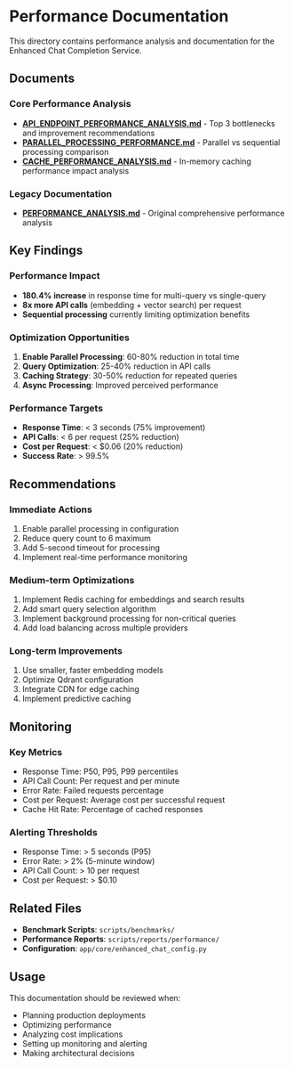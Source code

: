 # Performance Documentation

This directory contains performance analysis and documentation for the Enhanced Chat Completion Service.

## Documents

### Core Performance Analysis
- **[API_ENDPOINT_PERFORMANCE_ANALYSIS.md](./API_ENDPOINT_PERFORMANCE_ANALYSIS.md)** - Top 3 bottlenecks and improvement recommendations
- **[PARALLEL_PROCESSING_PERFORMANCE.md](./PARALLEL_PROCESSING_PERFORMANCE.md)** - Parallel vs sequential processing comparison
- **[CACHE_PERFORMANCE_ANALYSIS.md](./CACHE_PERFORMANCE_ANALYSIS.md)** - In-memory caching performance impact analysis

### Legacy Documentation
- **[PERFORMANCE_ANALYSIS.md](./PERFORMANCE_ANALYSIS.md)** - Original comprehensive performance analysis

## Key Findings

### Performance Impact
- **180.4% increase** in response time for multi-query vs single-query
- **8x more API calls** (embedding + vector search) per request
- **Sequential processing** currently limiting optimization benefits

### Optimization Opportunities
1. **Enable Parallel Processing**: 60-80% reduction in total time
2. **Query Optimization**: 25-40% reduction in API calls
3. **Caching Strategy**: 30-50% reduction for repeated queries
4. **Async Processing**: Improved perceived performance

### Performance Targets
- **Response Time**: < 3 seconds (75% improvement)
- **API Calls**: < 6 per request (25% reduction)
- **Cost per Request**: < $0.06 (20% reduction)
- **Success Rate**: > 99.5%

## Recommendations

### Immediate Actions
1. Enable parallel processing in configuration
2. Reduce query count to 6 maximum
3. Add 5-second timeout for processing
4. Implement real-time performance monitoring

### Medium-term Optimizations
1. Implement Redis caching for embeddings and search results
2. Add smart query selection algorithm
3. Implement background processing for non-critical queries
4. Add load balancing across multiple providers

### Long-term Improvements
1. Use smaller, faster embedding models
2. Optimize Qdrant configuration
3. Integrate CDN for edge caching
4. Implement predictive caching

## Monitoring

### Key Metrics
- Response Time: P50, P95, P99 percentiles
- API Call Count: Per request and per minute
- Error Rate: Failed requests percentage
- Cost per Request: Average cost per successful request
- Cache Hit Rate: Percentage of cached responses

### Alerting Thresholds
- Response Time: > 5 seconds (P95)
- Error Rate: > 2% (5-minute window)
- API Call Count: > 10 per request
- Cost per Request: > $0.10

## Related Files

- **Benchmark Scripts**: `scripts/benchmarks/`
- **Performance Reports**: `scripts/reports/performance/`
- **Configuration**: `app/core/enhanced_chat_config.py`

## Usage

This documentation should be reviewed when:
- Planning production deployments
- Optimizing performance
- Analyzing cost implications
- Setting up monitoring and alerting
- Making architectural decisions
